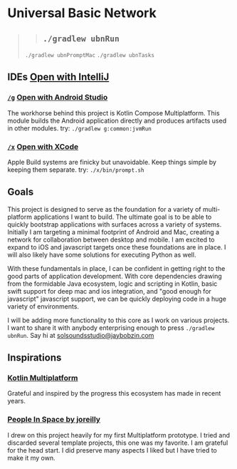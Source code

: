 # Universal Basic Network

>>## `./gradlew ubnRun`
> `./gradlew ubnPromptMac`
> `./gradlew ubnTasks`

## IDEs [Open with IntelliJ](settings.gradle.kts)

### [`/g`](g/README.md) [Open with Android Studio](g/settings.gradle.kts)

The workhorse behind this project is Kotlin Compose Multiplatform.
This module builds the Android application directly
and produces artifacts used in other modules.
try:
`./gradlew g:common:jvmRun`

### [`/x`](x/README.md) [Open with XCode](x/universal.xcworkspace) 

Apple Build systems are finicky but unavoidable.
Keep things simple by keeping them separate.
try:
`./x/bin/prompt.sh`

## Goals

This project is designed to serve as the foundation for a variety of multi-platform applications I want to build.
The ultimate goal is to be able to quickly bootstrap applications with surfaces across a variety of systems.
Initially I am targeting a minimal footprint of Android and Mac, creating a network for collaboration between desktop and mobile. 
I am excited to expand to iOS and javascript targets once these foundations are in place.
I will also likely have some solutions for executing Python as well.  

With these fundamentals in place, I can be confident in getting right to the good parts of application development.
With core dependencies drawing from the formidable Java ecosystem,
logic and scripting in Kotlin, 
basic swift support for deep mac and ios integration,
and "good enough for javascript" javascript support, 
we can be quickly deploying code in a huge variety of environments.

I will be adding more functionality to this core as I work on various projects. 
I want to share it with anybody enterprising enough to press `./gradlew ubnRun`.
Say hi at [solsoundsstudio@jaybobzin.com](mailto:solsoundsstudio@jaybobzin.com?subject=hi)

## Inspirations

### [Kotlin Multiplatform](https://kotlinlang.org/docs/multiplatform.html)
Grateful and inspired by the progress this ecosystem has made in recent years.

### [People In Space by joreilly](https://github.com/joreilly/PeopleInSpace)
I drew on this project heavily for my first Multiplatform prototype. I tried and discarded several template projects, this one was my favorite. I am grateful for the head start. I did preserve many aspects I liked but I have tried to make it my own. 
